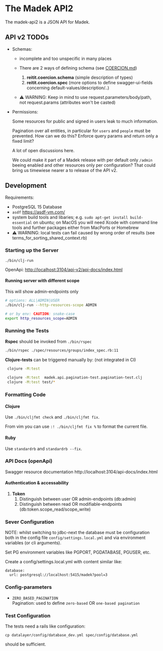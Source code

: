 # The Madek API2

The madek-api2 is a JSON API for Madek.


## API v2 TODOs

* Schemas:   

    * incomplete and too unspecific in many places

    * There are 2 ways of defining schema (see [COERCION.md](src/madek/api/utils/coercion/COERCION.md))
      1. **reitit.coercion.schema** (simple description of types)
      2. **reitit.coercion.spec** (more options to define swagger-ui-fields concerning default-values/description/..)

    * ⚠️ WARNING: Keep in mind to use request.parameters/body/path, not request.params (attributes won't be casted)


* Permissions:

    Some resources for public and signed in users leak to much information.

    Pagination over all entities, in particular for `users` and `people` must
    be prevented. How can we do this? Enforce query params and return only a
    fixed limit?

    A lot of open discussions here.

    We could make it part of a Madek release with per default only `/admin`
    beeing enabled and other resources only per configuration? That could
    bring us timewiese nearer  a to release of the API v2.




## Development

Requirements:

* PostgreSQL 15 Database
* `asdf` https://asdf-vm.com/
* system build tools and libaries; e.g. `sudo apt-get install build-essential` on ubuntu;
    on MacOS you will need Xcode with command line tools and further packages either from
    MacPorts or Homebrew
*  ⚠️ WARNING: local tests can fail caused by wrong order of results (see terms_for_sorting_shared_context.rb)


### Starting up the Server

    ./bin/clj-run

OpenApi: [http://localhost:3104/api-v2/api-docs/index.html](http://localhost:3104/api-v2/api-docs/index.html)


#### Running server with different scope
This will show admin-endpoints only
```bash
# options: ALL|ADMIN|USER
./bin/clj-run --http-resources-scope ADMIN

# or by env: CAUTION: snake-case
export http_resources_scope=ADMIN
```


### Running the Tests

**Rspec** should be invoked from `./bin/rspec`

```bash
./bin/rspec ./spec/resources/groups/index_spec.rb:11
```



**Clojure-tests** can be triggered manually by: (not integrated in CI)
```bash
 clojure -M:test
  
 clojure -M:test  madek.api.pagination-test.pagination-test.clj
 clojure -M:test test/*
```



### Formatting Code

#### Clojure
Use `./bin/cljfmt check` and  `./bin/cljfmt fix`.

From vim you can use `:! ./bin/cljfmt fix %` to format the current file.

#### Ruby
Use `standardrb` and  `standardrb --fix`.


### API Docs (openApi)

Swagger resource documentation http://localhost:3104/api-docs/index.html

#### Authentication & accessability
1. **Token**
   1. Distinguish between user OR admin-endpoints (db:admin)
   2. Distinguish between read OR modifiable-endpoints (db:token.scope_read/scope_write)


### Sever Configuration

NOTE: whilst switching to jdbc-next the database must be configuration both in
the config file `config/settings.local.yml` and via environment variables (or cli
arguments).


Set PG environment variables like PGPORT, PGDATABASE, PGUSER, etc.

Create a config/settings.local.yml with content similar like:

    database:
      url: postgresql://localhost:5415/madek?pool=3


### Config-parameters
- `ZERO_BASED_PAGINATION`   
  Pagination: used to define `zero-based` OR `one-based pagination`


### Test Configuration

The tests need a rails like configuration:

    cp datalayer/config/database_dev.yml spec/config/database.yml

should be sufficient.

